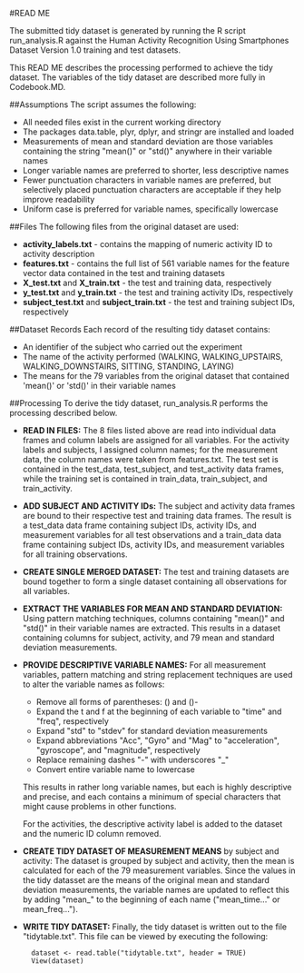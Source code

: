 #READ ME

The submitted tidy dataset is generated by running the R script run_analysis.R against the Human Activity Recognition Using Smartphones Dataset Version 1.0 training and test datasets. 

This READ ME describes the processing performed to achieve the tidy dataset. The variables of the tidy dataset are described more fully in Codebook.MD.

##Assumptions
The script assumes the following:

- All needed files exist in the current working directory
- The packages data.table, plyr, dplyr, and stringr are installed and loaded
- Measurements of mean and standard deviation are those variables containing the string "mean()" or "std()" anywhere in their variable names
- Longer variable names are preferred to shorter, less descriptive names
- Fewer punctuation characters in variable names are preferred, but selectively placed punctuation characters are acceptable if they help improve readability
- Uniform case is preferred for variable names, specifically lowercase

##Files
The following files from the original dataset are used:

- **activity_labels.txt** - contains the mapping of numeric activity ID to activity description
- **features.txt** - contains the full list of 561 variable names for the feature vector data contained in the test and training datasets
- **X_test.txt** and **X_train.txt** - the test and training data, respectively
- **y_test.txt** and **y_train.txt** - the test and training activity IDs, respectively
- **subject_test.txt** and **subject_train.txt** - the test and training subject IDs, respectively

##Dataset Records
Each record of the resulting tidy dataset contains:

- An identifier of the subject who carried out the experiment
- The name of the activity performed (WALKING, WALKING_UPSTAIRS, WALKING_DOWNSTAIRS, SITTING, STANDING, LAYING)
- The means for the 79 variables from the original dataset that contained 'mean()' or 'std()' in their variable names

##Processing
To derive the tidy dataset, run_analysis.R performs the processing described below.

- **READ IN FILES:** The 8 files listed above are read into individual data frames and column labels are assigned for all variables. For the activity labels and subjects, I assigned column names; for the measurement data, the column names were taken from features.txt. The test set is contained in the test_data, test_subject, and test_activity data frames, while the training set is contained in train_data, train_subject, and train_activity.

- **ADD SUBJECT AND ACTIVITY IDs:** The subject and activity data frames are bound to their respective test and training data frames. The result is a test_data data frame containing subject IDs, activity IDs, and measurement variables for all test observations and a train_data data frame containing subject IDs, activity IDs, and measurement variables for all training observations.

- **CREATE SINGLE MERGED DATASET:** The test and training datasets are bound together to form a single dataset containing all observations for all variables.

- **EXTRACT THE VARIABLES FOR MEAN AND STANDARD DEVIATION:** Using pattern matching techniques, columns containing "mean()" and "std()" in their variable names are extracted. This results in a dataset containing columns for subject, activity, and 79 mean and standard deviation measurements.

- **PROVIDE DESCRIPTIVE VARIABLE NAMES:** For all measurement variables, pattern matching and string replacement techniques are used to alter the variable names as follows:
 
	+ Remove all forms of parentheses: () and ()-
	+ Expand the t and f at the beginning of each variable to "time" and "freq", respectively
	+ Expand "std" to "stdev" for standard deviation measurements
	+ Expand abbreviations "Acc", "Gyro" and "Mag" to "acceleration", "gyroscope", and "magnitude", respectively
	+ Replace remaining dashes "-" with underscores "_"
	+ Convert entire variable name to lowercase

	This results in rather long variable names, but each is highly descriptive and precise, and each contains a minimum of special characters that might cause problems in other functions.

	For the activities, the descriptive activity label is added to the dataset and the numeric ID column removed.

- **CREATE TIDY DATASET OF MEASUREMENT MEANS** by subject and activity: The dataset is grouped by subject and activity, then the mean is calculated for each of the 79 measurement variables. Since the values in the tidy datasset are the means of the original mean and standard deviation measurements, the variable names are updated to reflect this by adding "mean_" to the beginning of each name ("mean_time..." or mean_freq...").

- **WRITE TIDY DATASET:** Finally, the tidy dataset is written out to the file "tidytable.txt". This file can be viewed by executing the following:

      	dataset <- read.table("tidytable.txt", header = TRUE)
      	View(dataset)


